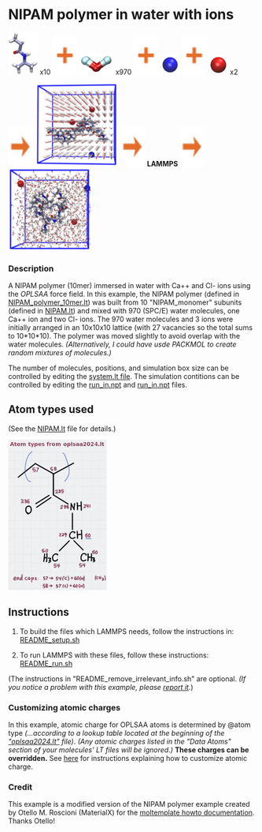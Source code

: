 NIPAM polymer in water with ions
==============

<img src="images/NIPAM_monomer.jpg" width=60> x10 <img src="images/plus.svg" height=80> <img src="images/wat.jpg" width=70> x970 <img src="images/plus.svg" height=80> <img src="images/Ca++.jpg" width=40> <img src="images/plus.svg" height=80> <img src="images/Cl-.jpg" width=40> x2

<img src="images/rightarrow.svg" height=80> <img src="images/t=0.jpg" width=170> <img src="images/rightarrow.svg" height=80> **LAMMPS** <img src="images/rightarrow.svg" height=80> <img src="images/t=2200000fs.jpg" width=170>


### Description

A NIPAM polymer (10mer) immersed in water with Ca++ and Cl- ions
using the *OPLSAA* force field.
In this example, the NIPAM polymer (defined in
[NIPAM_polymer_10mer.lt](./moltemplate_files/NIPAM_polymer_10mer.lt))
was built from 10 "NIPAM_monomer" subunits
(defined in [NIPAM.lt](./moltemplate_files/NIPAM.lt))
and mixed with 970 (SPC/E) water molecules,
one Ca++ ion and two Cl- ions.
The 970 water molecules and 3 ions were initially arranged in an 10x10x10
lattice (with 27 vacancies so the total sums to 10\*10\*10).
The polymer was moved slightly to avoid overlap with the water molecules.
*(Alternatively, I could have usde PACKMOL to create random mixtures
of molecules.)*


The number of molecules, positions, and simulation box size can be
controlled by editing the [system.lt file](moltemplate_files/system.lt).
The simulation contitions can be controlled by editing the
[run_in.npt](run_in.npt) and [run_in.npt](run_in.nvt) files.



## Atom types used

(See the [NIPAM.lt](./moltemplate_files/NIPAM.lt) file for details.)

<img src="images/NIPAM_monomer_OPLS.jpg" width=200>



## Instructions

1) To build the files which LAMMPS needs, follow the instructions in:
[README_setup.sh](README_setup.sh)

2) To run LAMMPS with these files, follow these instructions:
[README_run.sh](README_run.sh)

(The instructions in "README_remove_irrelevant_info.sh" are optional.  *(If you notice a problem with this example, please [report it](../README.md).*)


### Customizing atomic charges

In this example, atomic charge for OPLSAA atoms is determined by @atom type
*(...according to a lookup table located at the beginning of the
["oplsaa2024.lt"](../../../../moltemplate/force_fields/oplsaa2024.lt) file)*.
*(Any atomic charges listed in the "Data Atoms" section of your molecules'
LT files will be ignored.)*
**These charges can be overridden.**
See [here](../README.md#Customizing-atomic-charges-in-OPLSAA-molecules)
for instructions explaining how to customize atomic charge.


### Credit

This example is a modified version of the
NIPAM polymer example created by Otello M. Roscioni (MaterialX) for the
[moltemplate howto documentation](https://docs.lammps.org/Howto_moltemplate.html).
Thanks Otello!
